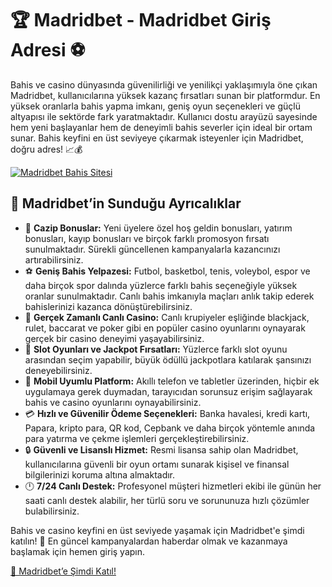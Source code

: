 <h1>🏆 Madridbet - Madridbet Giriş Adresi ⚽</h1>
<p>Bahis ve casino dünyasında güvenilirliği ve yenilikçi yaklaşımıyla öne çıkan Madridbet, kullanıcılarına yüksek kazanç fırsatları sunan bir platformdur. En yüksek oranlarla bahis yapma imkanı, geniş oyun seçenekleri ve güçlü altyapısı ile sektörde fark yaratmaktadır. Kullanıcı dostu arayüzü sayesinde hem yeni başlayanlar hem de deneyimli bahis severler için ideal bir ortam sunar. Bahis keyfini en üst seviyeye çıkarmak isteyenler için Madridbet, doğru adres! 📈💰</p>
<a href="https://t.me/+vT5xydT9LLBlMzA0" title="Madridbet’e Katıl">
    <img src="https://i.ibb.co/5K7Ks6w/zzzz3.gif" alt="Madridbet Bahis Sitesi">
</a>
<h2>🌟 Madridbet’in Sunduğu Ayrıcalıklar</h2>
<ul>
    <li>🎁 <strong>Cazip Bonuslar:</strong> Yeni üyelere özel hoş geldin bonusları, yatırım bonusları, kayıp bonusları ve birçok farklı promosyon fırsatı sunulmaktadır. Sürekli güncellenen kampanyalarla kazancınızı artırabilirsiniz.</li>
    <li>⚽ <strong>Geniş Bahis Yelpazesi:</strong> Futbol, basketbol, tenis, voleybol, espor ve daha birçok spor dalında yüzlerce farklı bahis seçeneğiyle yüksek oranlar sunulmaktadır. Canlı bahis imkanıyla maçları anlık takip ederek bahislerinizi kazanca dönüştürebilirsiniz.</li>
    <li>🎲 <strong>Gerçek Zamanlı Canlı Casino:</strong> Canlı krupiyeler eşliğinde blackjack, rulet, baccarat ve poker gibi en popüler casino oyunlarını oynayarak gerçek bir casino deneyimi yaşayabilirsiniz.</li>
    <li>🎰 <strong>Slot Oyunları ve Jackpot Fırsatları:</strong> Yüzlerce farklı slot oyunu arasından seçim yapabilir, büyük ödüllü jackpotlara katılarak şansınızı deneyebilirsiniz.</li>
    <li>📱 <strong>Mobil Uyumlu Platform:</strong> Akıllı telefon ve tabletler üzerinden, hiçbir ek uygulamaya gerek duymadan, tarayıcıdan sorunsuz erişim sağlayarak bahis ve casino oyunlarını oynayabilirsiniz.</li>
    <li>💳 <strong>Hızlı ve Güvenilir Ödeme Seçenekleri:</strong> Banka havalesi, kredi kartı, Papara, kripto para, QR kod, Cepbank ve daha birçok yöntemle anında para yatırma ve çekme işlemleri gerçekleştirebilirsiniz.</li>
    <li>🔒 <strong>Güvenli ve Lisanslı Hizmet:</strong> Resmi lisansa sahip olan Madridbet, kullanıcılarına güvenli bir oyun ortamı sunarak kişisel ve finansal bilgilerinizi koruma altına almaktadır.</li>
    <li>🕛 <strong>7/24 Canlı Destek:</strong> Profesyonel müşteri hizmetleri ekibi ile günün her saati canlı destek alabilir, her türlü soru ve sorununuza hızlı çözümler bulabilirsiniz.</li>
</ul>
<p>Bahis ve casino keyfini en üst seviyede yaşamak için Madridbet'e şimdi katılın! 🚀 En güncel kampanyalardan haberdar olmak ve kazanmaya başlamak için hemen giriş yapın.</p>
<a href="https://t.me/+vT5xydT9LLBlMzA0">🔗 Madridbet’e Şimdi Katıl!</a>
